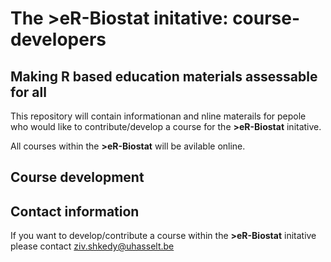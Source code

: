 # The >eR-Biostat initative:  course-developers
## Making R based education materials assessable for all

This repository will contain informationan and nline materails for pepole who would like to contribute/develop a course for the **>eR-Biostat** initative.

All courses within the **>eR-Biostat** will be avilable online. 

## Course development


## Contact information
If you want to develop/contribute a course within the **>eR-Biostat** initative please contact ziv.shkedy@uhasselt.be


